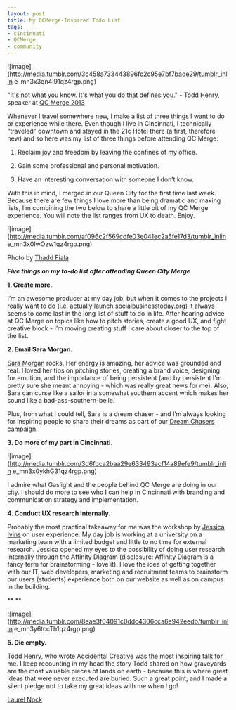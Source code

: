 ```yaml
---
layout: post
title: My QCMerge-Inspired Todo List
tags:
- cincinnati
- QCMerge
- community
---
```

![image](http://media.tumblr.com/3c458a733443896fc2c95e7bf7bade29/tumblr_inlin
e_mn3x3qn4I91qz4rgp.png)

  

"It's not what you know. It's what you do that defines you." - Todd Henry,
speaker at [QC Merge 2013](http://www.qcmerge.com/)

Whenever I travel somewhere new, I make a list of three things I want to do or
experience while there. Even though I live in Cincinnati, I technically
“traveled” downtown and stayed in the 21c Hotel there (a first, therefore new)
and so here was my list of three things before attending QC Merge:

1. Reclaim joy and freedom by leaving the confines of my office.

2. Gain some professional and personal motivation.

3. Have an interesting conversation with someone I don’t know.

With this in mind, I merged in our Queen City for the first time last week.
Because there are few things I love more than being dramatic and making lists,
I’m combining the two below to share a little bit of my QC Merge experience.
You will note the list ranges from UX to death. Enjoy.

  

![image](http://media.tumblr.com/af096c2f569cdfe03e041ec2a5fe17d3/tumblr_inlin
e_mn3x0lwOzw1qz4rgp.png)

Photo by [Thadd Fiala](http://www.thaddandmilan.com/)

  

_**Five things on my to-do list after attending Queen City Merge**_


**1. Create more.**

I’m an awesome producer at my day job, but when it comes to the projects I
really want to do (i.e. actually launch
[socialbusinesstoday.org](http://socialbiztoday.wordpress.com/)) it always
seems to come last in the long list of stuff to do in life. After hearing
advice at QC Merge on topics like how to pitch stories, create a good UX, and
fight creative block - I’m moving creating stuff I care about closer to the
top of the list.


**2. Email Sara Morgan.**

[Sara Morgan](https://www.facebook.com/ElevenElevenPr) rocks. Her energy is
amazing, her advice was grounded and real. I loved her tips on pitching
stories, creating a brand voice, designing for emotion, and the importance of
being persistent (and by persistent I'm pretty sure she meant annoying - which
was really great news for me). Also, Sara can curse like a sailor in a
somewhat southern accent which makes her sound like a bad-ass-southern-belle.


Plus, from what I could tell, Sara is a dream chaser - and I’m always looking
for inspiring people to share their dreams as part of our [Dream Chasers
campaign](http://empower-media.org/about-dreamchasers/).


**3. Do more of my part in Cincinnati.**

![image](http://media.tumblr.com/3d6fbca2baa29e633493acf14a89efe9/tumblr_inlin
e_mn3x0ykhG31qz4rgp.png)

I admire what Gaslight and the people behind QC Merge are doing in our city. I
should do more to see who I can help in Cincinnati with branding and
communication strategy and implementation.


**4. Conduct UX research internally.**

Probably the most practical takeaway for me was the workshop by [Jessica
Ivins](http://jessicaivins.net/) on user experience. My day job is working at
a university on a marketing team with a limited budget and little to no time
for external research. Jessica opened my eyes to the possibility of doing user
research internally through the Affinity Diagram (disclosure: Affinity Diagram
is a fancy term for brainstorming - love it). I love the idea of getting
together with our IT, web developers, marketing and recruitment teams to
brainstorm our users (students) experience both on our website as well as on
campus in the building.

** **

![image](http://media.tumblr.com/8eae3f04091c0ddc4306cca6e942eedb/tumblr_inlin
e_mn3y6tccTh1qz4rgp.png)

  

**5. Die empty.**

Todd Henry, who wrote [Accidental
Creative](http://www.accidentalcreative.com/) was the most inspiring talk for
me. I keep recounting in my head the story Todd shared on how graveyards are
the most valuable pieces of lands on earth - because this is where great ideas
that were never executed are buried. Such a great point, and I made a silent
pledge not to take my great ideas with me when I go!

  
[Laurel Nock](http://www.laurelnock.com)

